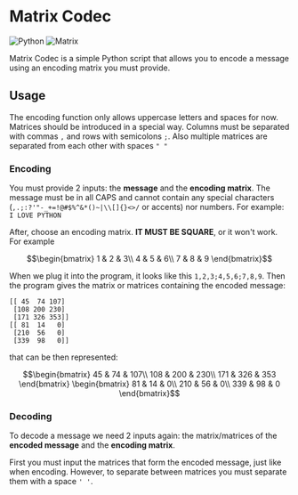 # Matrix Codec
![Python](https://img.shields.io/badge/-Python-yellow?style=flat-square&labelColor=blue&logo=python&logoColor=white)
![Matrix](https://img.shields.io/badge/-Matrix-black?style=flat-square&logo=matrix)

Matrix Codec is a simple Python script that allows you to encode a message using an encoding matrix you must provide.

## Usage
The encoding function only allows uppercase letters and spaces for now.
Matrices should be introduced in a special way. Columns must be separated with commas `,` and rows with semicolons `;`. Also multiple matrices are separated from each other with spaces  `" "`

### Encoding
You must provide 2 inputs: the **message** and the **encoding matrix**. The message must be in all CAPS and cannot contain any special characters (`,.;:?'"-_+=!@#$%^&*()~|\\[]{}<>/` or accents) nor numbers. For example: `I LOVE PYTHON`

After, choose an encoding matrix. **IT MUST BE SQUARE**, or it won't work. For example
```math
\begin{bmatrix}
1 & 2 & 3\\
4 & 5 & 6\\
7 & 8 & 9
\end{bmatrix}
```

When we plug it into the program, it looks like this `1,2,3;4,5,6;7,8,9`. Then the program gives the matrix or matrices containing the encoded message:
```
[[ 45  74 107]
 [108 200 230]
 [171 326 353]]
[[ 81  14   0]
 [210  56   0]
 [339  98   0]]
```
that can be then represented:
```math
\begin{bmatrix}
45 & 74 & 107\\
108 & 200 & 230\\
171 & 326 & 353
\end{bmatrix}
\begin{bmatrix}
81 & 14 & 0\\
210 & 56 & 0\\
339 & 98 & 0
\end{bmatrix}
```

### Decoding
To decode a message we need 2 inputs again: the matrix/matrices of the **encoded message** and the **encoding matrix**.

First you must input the matrices that form the encoded message, just like when encoding. However, to separate between matrices you must separate them with a space `' '`.
